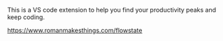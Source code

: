 This is a VS code extension to help you find your productivity peaks and keep coding.

https://www.romanmakesthings.com/flowstate
